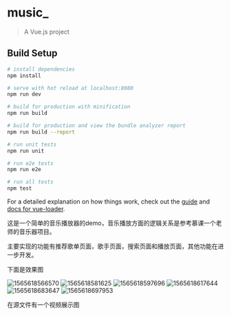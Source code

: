 # music_

> A Vue.js project

## Build Setup

``` bash
# install dependencies
npm install

# serve with hot reload at localhost:8080
npm run dev

# build for production with minification
npm run build

# build for production and view the bundle analyzer report
npm run build --report

# run unit tests
npm run unit

# run e2e tests
npm run e2e

# run all tests
npm test
```

For a detailed explanation on how things work, check out the [guide](http://vuejs-templates.github.io/webpack/) and [docs for vue-loader](http://vuejs.github.io/vue-loader).





这是一个简单的音乐播放器的demo，音乐播放方面的逻辑关系是参考慕课一个老师的音乐器项目。

主要实现的功能有推荐歌单页面，歌手页面，搜索页面和播放页面，其他功能在进一步开发。

下面是效果图

![1565618566570](https://github.com/mokice/vue-demo/blob/master/1565618566570.png)
![1565618581625](https://github.com/mokice/vue-demo/blob/master/1565618581625.png)
![1565618597696](https://github.com/mokice/vue-demo/blob/master/1565618597696.png)
![1565618617644](https://github.com/mokice/vue-demo/blob/master/1565618617644.png)
![1565618683647](https://github.com/mokice/vue-demo/blob/master/1565618683647.png)
![1565618697953](https://github.com/mokice/vue-demo/blob/master/1565618697953.png)






在源文件有一个视频展示图








